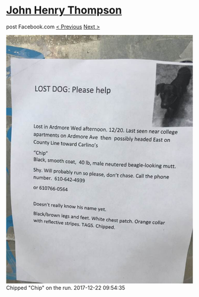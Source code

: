 # [John Henry Thompson](../README.md)
post Facebook.com
[< Previous](2018-01-13-3.md) [Next >](2017-12-22-2.md)

[![](../media/2017-12-22/Timeline-Photos-Chipped-Chip-on-the-run.jpg)](../README.md)
Chipped "Chip" on the run.
2017-12-22 09:54:35